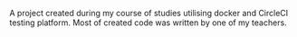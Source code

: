 A project created during my course of studies utilising docker and CircleCI testing platform. Most of created code was written by one of my teachers.
